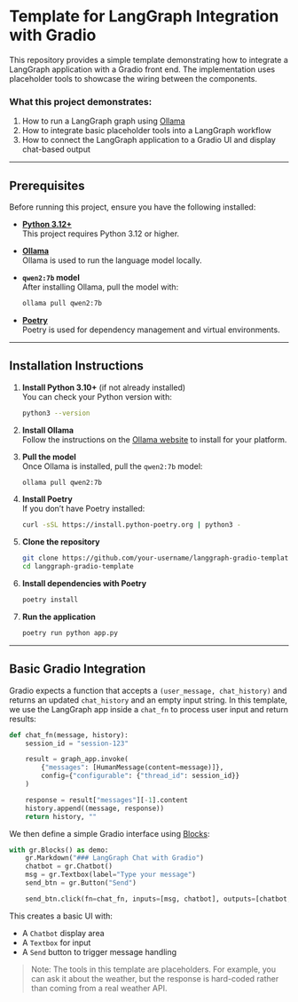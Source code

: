 
# Template for LangGraph Integration with Gradio

This repository provides a simple template demonstrating how to integrate a LangGraph application with a Gradio front end. The implementation uses placeholder tools to showcase the wiring between the components.

### What this project demonstrates:
1. How to run a LangGraph graph using [Ollama](https://ollama.com/)
2. How to integrate basic placeholder tools into a LangGraph workflow
3. How to connect the LangGraph application to a Gradio UI and display chat-based output

---

## Prerequisites

Before running this project, ensure you have the following installed:

- **[Python 3.12+](https://www.python.org/downloads/)**  
  This project requires Python 3.12 or higher.

- **[Ollama](https://ollama.com/)**  
  Ollama is used to run the language model locally.

- **`qwen2:7b` model**  
  After installing Ollama, pull the model with:
  ```bash
  ollama pull qwen2:7b
  ```

- **[Poetry](https://python-poetry.org/docs/#installation)**  
  Poetry is used for dependency management and virtual environments.

---

## Installation Instructions

1. **Install Python 3.10+** (if not already installed)  
   You can check your Python version with:
   ```bash
   python3 --version
   ```

2. **Install Ollama**  
   Follow the instructions on the [Ollama website](https://ollama.com/download) to install for your platform.

3. **Pull the model**  
   Once Ollama is installed, pull the `qwen2:7b` model:
   ```bash
   ollama pull qwen2:7b
   ```

4. **Install Poetry**  
   If you don’t have Poetry installed:
   ```bash
   curl -sSL https://install.python-poetry.org | python3 -
   ```

5. **Clone the repository**
   ```bash
   git clone https://github.com/your-username/langgraph-gradio-template.git
   cd langgraph-gradio-template
   ```

6. **Install dependencies with Poetry**
   ```bash
   poetry install
   ```

7. **Run the application**
   ```bash
   poetry run python app.py
   ```

---

## Basic Gradio Integration

Gradio expects a function that accepts a `(user_message, chat_history)` and returns an updated `chat_history` and an empty input string. In this template, we use the LangGraph app inside a `chat_fn` to process user input and return results:

```python
def chat_fn(message, history):
    session_id = "session-123"

    result = graph_app.invoke(
        {"messages": [HumanMessage(content=message)]},
        config={"configurable": {"thread_id": session_id}}
    )

    response = result["messages"][-1].content
    history.append((message, response))
    return history, ""
```

We then define a simple Gradio interface using [Blocks](https://www.gradio.app/docs/gradio/blocks):

```python
with gr.Blocks() as demo:
    gr.Markdown("### LangGraph Chat with Gradio")
    chatbot = gr.Chatbot()
    msg = gr.Textbox(label="Type your message")
    send_btn = gr.Button("Send")

    send_btn.click(fn=chat_fn, inputs=[msg, chatbot], outputs=[chatbot, msg])
```

This creates a basic UI with:
- A `Chatbot` display area
- A `Textbox` for input
- A `Send` button to trigger message handling

> Note: The tools in this template are placeholders. For example, you can ask it about the weather, but the response is hard-coded rather than coming from a real weather API.

